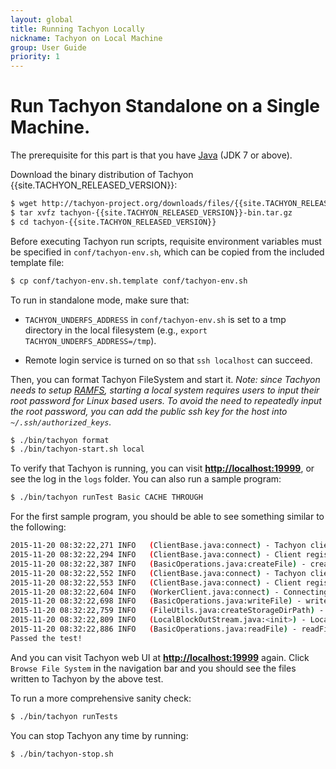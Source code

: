 ```yaml
---
layout: global
title: Running Tachyon Locally
nickname: Tachyon on Local Machine
group: User Guide
priority: 1
---
```


# Run Tachyon Standalone on a Single Machine.

The prerequisite for this part is that you have [Java](Java-Setup.html) (JDK 7 or above).

Download the binary distribution of Tachyon {{site.TACHYON_RELEASED_VERSION}}:

```bash
$ wget http://tachyon-project.org/downloads/files/{{site.TACHYON_RELEASED_VERSION}}/tachyon-{{site.TACHYON_RELEASED_VERSION}}-bin.tar.gz
$ tar xvfz tachyon-{{site.TACHYON_RELEASED_VERSION}}-bin.tar.gz
$ cd tachyon-{{site.TACHYON_RELEASED_VERSION}}
```

Before executing Tachyon run scripts, requisite environment variables must be specified in
`conf/tachyon-env.sh`, which can be copied from the included template file:

```bash
$ cp conf/tachyon-env.sh.template conf/tachyon-env.sh
```

To run in standalone mode, make sure that:

* `TACHYON_UNDERFS_ADDRESS` in `conf/tachyon-env.sh` is set to a tmp directory in the local
filesystem (e.g., `export TACHYON_UNDERFS_ADDRESS=/tmp`).

* Remote login service is turned on so that `ssh localhost` can succeed.

Then, you can format Tachyon FileSystem and start it. *Note: since Tachyon needs to setup
[RAMFS](https://www.kernel.org/doc/Documentation/filesystems/ramfs-rootfs-initramfs.txt), starting a
local system requires users to input their root password for Linux based users. To avoid the need to
repeatedly input the root password, you can add the public ssh key for the host into 
`~/.ssh/authorized_keys`.*

```bash
$ ./bin/tachyon format
$ ./bin/tachyon-start.sh local
```

To verify that Tachyon is running, you can visit
**[http://localhost:19999](http://localhost:19999)**, or see the log in the `logs` folder. You can
also run a sample program:

```bash
$ ./bin/tachyon runTest Basic CACHE THROUGH
```

For the first sample program, you should be able to see something similar to the following:

```bash
2015-11-20 08:32:22,271 INFO   (ClientBase.java:connect) - Tachyon client (version 0.8.2) is trying to connect with FileSystemMaster master @ localhost/127.0.0.1:19998
2015-11-20 08:32:22,294 INFO   (ClientBase.java:connect) - Client registered with FileSystemMaster master @ localhost/127.0.0.1:19998
2015-11-20 08:32:22,387 INFO   (BasicOperations.java:createFile) - createFile with fileId 33554431 took 127 ms.
2015-11-20 08:32:22,552 INFO   (ClientBase.java:connect) - Tachyon client (version 0.8.2) is trying to connect with BlockMaster master @ localhost/127.0.0.1:19998
2015-11-20 08:32:22,553 INFO   (ClientBase.java:connect) - Client registered with BlockMaster master @ localhost/127.0.0.1:19998
2015-11-20 08:32:22,604 INFO   (WorkerClient.java:connect) - Connecting local worker @ /192.168.2.15:29998
2015-11-20 08:32:22,698 INFO   (BasicOperations.java:writeFile) - writeFile to file /default_tests_files/BasicFile_CACHE_THROUGH took 311 ms.
2015-11-20 08:32:22,759 INFO   (FileUtils.java:createStorageDirPath) - Folder /Volumes/ramdisk/tachyonworker/7226211928567857329 was created!
2015-11-20 08:32:22,809 INFO   (LocalBlockOutStream.java:<init>) - LocalBlockOutStream created new file block, block path: /Volumes/ramdisk/tachyonworker/7226211928567857329/16777216
2015-11-20 08:32:22,886 INFO   (BasicOperations.java:readFile) - readFile file /default_tests_files/BasicFile_CACHE_THROUGH took 187 ms.
Passed the test!
```

And you can visit Tachyon web UI at **[http://localhost:19999](http://localhost:19999)** again.
Click `Browse File System` in the navigation bar and you should see the files written to Tachyon by
the above test.

To run a more comprehensive sanity check:

```bash
$ ./bin/tachyon runTests
```

You can stop Tachyon any time by running:

```bash
$ ./bin/tachyon-stop.sh
```
